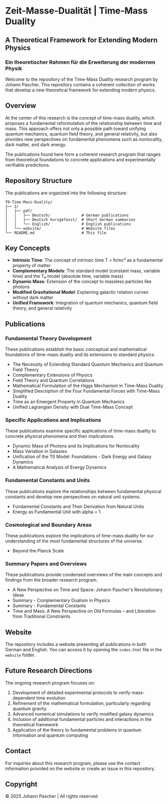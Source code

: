 # Zeit-Masse-Dualität | Time-Mass Duality

## A Theoretical Framework for Extending Modern Physics
### Ein theoretischer Rahmen für die Erweiterung der modernen Physik

Welcome to the repository of the Time-Mass Duality research program by Johann Pascher. This repository contains a coherent collection of works that develop a new theoretical framework for extending modern physics.

## Overview

At the center of this research is the concept of time-mass duality, which proposes a fundamental reformulation of the relationship between time and mass. This approach offers not only a possible path toward unifying quantum mechanics, quantum field theory, and general relativity, but also provides new perspectives on fundamental phenomena such as nonlocality, dark matter, and dark energy.

The publications found here form a coherent research program that ranges from theoretical foundations to concrete applications and experimentally verifiable predictions.

## Repository Structure

The publications are organized into the following structure:

```
T0-Time-Mass-Duality/
├── 2/
│   ├── pdf/
│   │   ├── Deutsch/              # German publications
│   │   ├── Deutsch kurzgefasst/  # Short German summaries
│   │   └── English/              # English publications
│   └── website/                  # Website files
└── README.md                     # This file
```

## Key Concepts

- **Intrinsic Time**: The concept of intrinsic time T = ħ/mc² as a fundamental property of matter
- **Complementary Models**: The standard model (constant mass, variable time) and the T₀ model (absolute time, variable mass)
- **Dynamic Mass**: Extension of the concept to massless particles like photons
- **Modified Gravitational Model**: Explaining galactic rotation curves without dark matter
- **Unified Framework**: Integration of quantum mechanics, quantum field theory, and general relativity

## Publications

### Fundamental Theory Development

These publications establish the basic conceptual and mathematical foundations of time-mass duality and its extensions to standard physics.

- The Necessity of Extending Standard Quantum Mechanics and Quantum Field Theory
- Complementary Extensions of Physics
- Field Theory and Quantum Correlations
- Mathematical Formulation of the Higgs Mechanism in Time-Mass Duality
- Simplified Description of the Four Fundamental Forces with Time-Mass Duality
- Time as an Emergent Property in Quantum Mechanics
- Unified Lagrangian Density with Dual Time-Mass Concept

### Specific Applications and Implications

These publications examine specific applications of time-mass duality to concrete physical phenomena and their implications.

- Dynamic Mass of Photons and its Implications for Nonlocality
- Mass Variation in Galaxies
- Unification of the T0 Model: Foundations - Dark Energy and Galaxy Dynamics
- A Mathematical Analysis of Energy Dynamics

### Fundamental Constants and Units

These publications explore the relationships between fundamental physical constants and develop new perspectives on natural unit systems.

- Fundamental Constants and Their Derivation from Natural Units
- Energy as Fundamental Unit with alpha = 1

### Cosmological and Boundary Areas

These publications explore the implications of time-mass duality for our understanding of the most fundamental structures of the universe.

- Beyond the Planck Scale

### Summary Papers and Overviews

These publications provide condensed overviews of the main concepts and findings from the broader research program.

- A New Perspective on Time and Space: Johann Pascher's Revolutionary Ideas
- Summary - Complementary Dualism in Physics
- Summary - Fundamental Constants
- Time and Mass: A New Perspective on Old Formulas – and Liberation from Traditional Constraints

## Website

The repository includes a website presenting all publications in both German and English. You can access it by opening the `index.html` file in the `website` folder.

## Future Research Directions

The ongoing research program focuses on:

1. Development of detailed experimental protocols to verify mass-dependent time evolution
2. Refinement of the mathematical formulation, particularly regarding quantum gravity
3. Advanced numerical simulations to verify modified galaxy dynamics
4. Inclusion of additional fundamental particles and interactions in the theoretical framework
5. Application of the theory to fundamental problems in quantum information and quantum computing

## Contact

For inquiries about this research program, please use the contact information provided on the website or create an issue in this repository.

## Copyright

© 2025 Johann Pascher | All rights reserved
